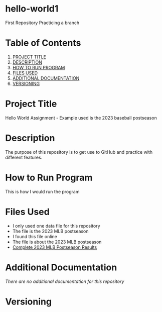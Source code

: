 # hello-world1
First Repository
Practicing a branch

# Table of Contents
1. [PROJECT TITLE](#Project-title)
2. [DESCRIPTION](#Description)
3. [HOW TO RUN PROGRAM](#How-to-Run-Program)
4. [FILES USED](#Files-Used)
5. [ADDITIONAL DOCUMENTATION](#Additional-Documentation)
6. [VERSIONING](#Versioning)

# Project Title
Hello World Assignment - Example used is the 2023 baseball postseason

# Description
The purpose of this repository is to get use to GitHub and practice with different features.

# How to Run Program
This is how I would run the program
  

# Files Used
- I only used one data file for this repository
- The file is the 2023 MLB postseason
- I found this file online
- The file is about the 2023 MLB postseason
- [Complete 2023 MLB Postseason Results](https://www.mlb.com/news/2023-mlb-playoff-and-world-series-schedule)

# Additional Documentation
*There are no additional documentation for this repository*

# Versioning
